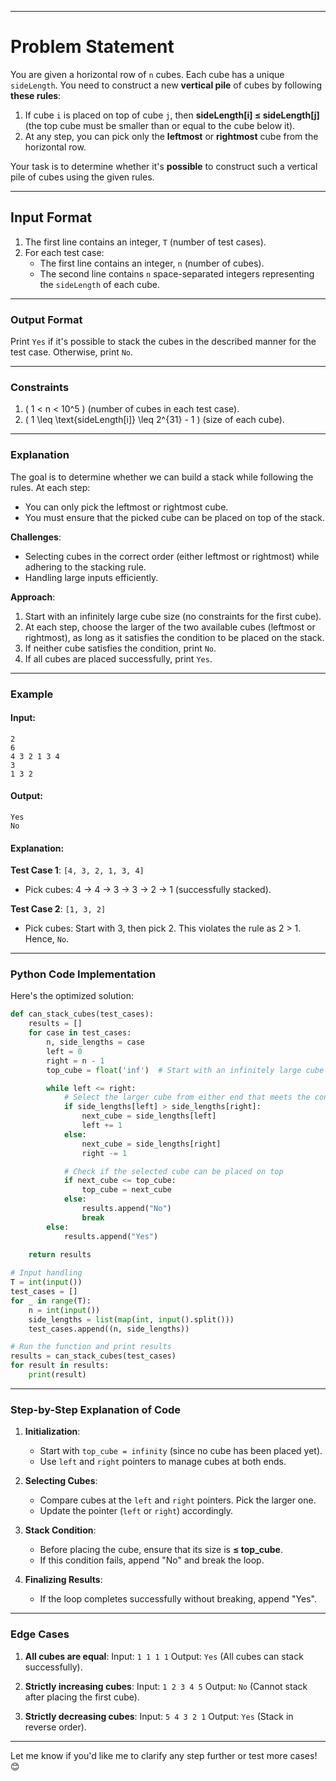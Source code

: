 
---

# **Problem Statement**
You are given a horizontal row of `n` cubes. Each cube has a unique `sideLength`. You need to construct a new **vertical pile** of cubes by following **these rules**:
1. If cube `i` is placed on top of cube `j`, then **sideLength[i] ≤ sideLength[j]** (the top cube must be smaller than or equal to the cube below it).
2. At any step, you can pick only the **leftmost** or **rightmost** cube from the horizontal row.

Your task is to determine whether it's **possible** to construct such a vertical pile of cubes using the given rules. 

---

## **Input Format**
1. The first line contains an integer, `T` (number of test cases).
2. For each test case:
   - The first line contains an integer, `n` (number of cubes).
   - The second line contains `n` space-separated integers representing the `sideLength` of each cube.

---

### **Output Format**
Print `Yes` if it's possible to stack the cubes in the described manner for the test case. Otherwise, print `No`.

---

### **Constraints**
1. \( 1 < n < 10^5 \) (number of cubes in each test case).
2. \( 1 \leq \text{sideLength[i]} \leq 2^{31} - 1 \) (size of each cube).

---

### **Explanation**
The goal is to determine whether we can build a stack while following the rules. At each step:
- You can only pick the leftmost or rightmost cube.
- You must ensure that the picked cube can be placed on top of the stack.

**Challenges**:
- Selecting cubes in the correct order (either leftmost or rightmost) while adhering to the stacking rule.
- Handling large inputs efficiently.

**Approach**:
1. Start with an infinitely large cube size (no constraints for the first cube).
2. At each step, choose the larger of the two available cubes (leftmost or rightmost), as long as it satisfies the condition to be placed on the stack.
3. If neither cube satisfies the condition, print `No`.
4. If all cubes are placed successfully, print `Yes`.

---

### **Example**
#### **Input**:
```
2
6
4 3 2 1 3 4
3
1 3 2
```

#### **Output**:
```
Yes
No
```

#### **Explanation**:
**Test Case 1**: `[4, 3, 2, 1, 3, 4]`
- Pick cubes: 4 → 4 → 3 → 3 → 2 → 1 (successfully stacked).

**Test Case 2**: `[1, 3, 2]`
- Pick cubes: Start with 3, then pick 2. This violates the rule as 2 > 1. Hence, `No`.

---

### **Python Code Implementation**
Here's the optimized solution:

```python
def can_stack_cubes(test_cases):
    results = []
    for case in test_cases:
        n, side_lengths = case
        left = 0
        right = n - 1
        top_cube = float('inf')  # Start with an infinitely large cube as the top

        while left <= right:
            # Select the larger cube from either end that meets the condition
            if side_lengths[left] > side_lengths[right]:
                next_cube = side_lengths[left]
                left += 1
            else:
                next_cube = side_lengths[right]
                right -= 1

            # Check if the selected cube can be placed on top
            if next_cube <= top_cube:
                top_cube = next_cube
            else:
                results.append("No")
                break
        else:
            results.append("Yes")
    
    return results

# Input handling
T = int(input())
test_cases = []
for _ in range(T):
    n = int(input())
    side_lengths = list(map(int, input().split()))
    test_cases.append((n, side_lengths))

# Run the function and print results
results = can_stack_cubes(test_cases)
for result in results:
    print(result)
```

---

### **Step-by-Step Explanation of Code**
1. **Initialization**:
   - Start with `top_cube = infinity` (since no cube has been placed yet).
   - Use `left` and `right` pointers to manage cubes at both ends.

2. **Selecting Cubes**:
   - Compare cubes at the `left` and `right` pointers. Pick the larger one.
   - Update the pointer (`left` or `right`) accordingly.

3. **Stack Condition**:
   - Before placing the cube, ensure that its size is **≤ top_cube**.
   - If this condition fails, append "No" and break the loop.

4. **Finalizing Results**:
   - If the loop completes successfully without breaking, append "Yes".

---

### **Edge Cases**
1. **All cubes are equal**:
   Input: `1 1 1 1`
   Output: `Yes` (All cubes can stack successfully).

2. **Strictly increasing cubes**:
   Input: `1 2 3 4 5`
   Output: `No` (Cannot stack after placing the first cube).

3. **Strictly decreasing cubes**:
   Input: `5 4 3 2 1`
   Output: `Yes` (Stack in reverse order).

---

Let me know if you'd like me to clarify any step further or test more cases! 😊

